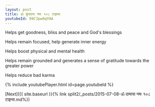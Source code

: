 ```yaml
---
layout: post
title: ॐ कुंदराय नमः १०८ टाइम्स
youtubeId: 99C3pw0qYHA
---
```

 
 
Helps get goodness, bliss and peace and God's blessings
 
Helps remain focused, help generate inner energy 
 
Helps boost physical and mental health 
 
Helps remain grounded and generates a sense of gratitude towards the greater power 
 
Helps reduce bad karma
 
 
 
 


{% include youtubePlayer.html id=page.youtubeId %}
 
[Next]({{ site.baseurl }}{% link  split2/_posts/2015-07-08-ॐ दामाया नमः १०८ टाइम्स.md%})
 

